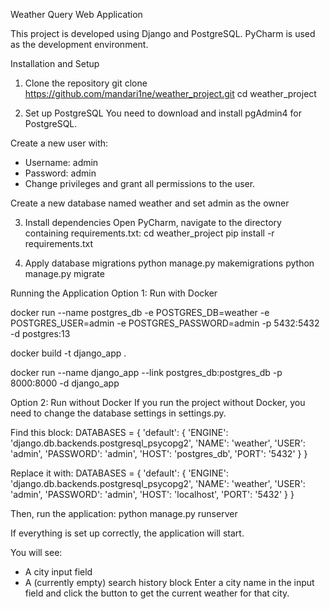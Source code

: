 Weather Query Web Application

This project is developed using Django and PostgreSQL.
PyCharm is used as the development environment.

Installation and Setup
1. Clone the repository
   git clone https://github.com/mandari1ne/weather_project.git
   cd weather_project

3. Set up PostgreSQL
You need to download and install pgAdmin4 for PostgreSQL.

  Create a new user with:
  - Username: admin
  - Password: admin
  - Change privileges and grant all permissions to the user.

  Create a new database named weather and set admin as the owner

3. Install dependencies
Open PyCharm, navigate to the directory containing requirements.txt:
  cd weather_project
  pip install -r requirements.txt

4. Apply database migrations
   python manage.py makemigrations
   python manage.py migrate

Running the Application
Option 1: Run with Docker

docker run --name postgres_db -e POSTGRES_DB=weather -e POSTGRES_USER=admin -e POSTGRES_PASSWORD=admin -p 5432:5432 -d postgres:13

docker build -t django_app .

docker run --name django_app --link postgres_db:postgres_db -p 8000:8000 -d django_app

Option 2: Run without Docker
If you run the project without Docker, you need to change the database settings in settings.py.

Find this block:
DATABASES = {
    'default': {
        'ENGINE': 'django.db.backends.postgresql_psycopg2',
        'NAME': 'weather',
        'USER': 'admin',
        'PASSWORD': 'admin',
        'HOST': 'postgres_db',
        'PORT': '5432'
    }
}

Replace it with:
DATABASES = {
    'default': {
        'ENGINE': 'django.db.backends.postgresql_psycopg2',
        'NAME': 'weather',
        'USER': 'admin',
        'PASSWORD': 'admin',
        'HOST': 'localhost',
        'PORT': '5432'
    }
}

Then, run the application:
python manage.py runserver

If everything is set up correctly, the application will start.

You will see:
  - A city input field
  - A (currently empty) search history block
Enter a city name in the input field and click the button to get the current weather for that city.
